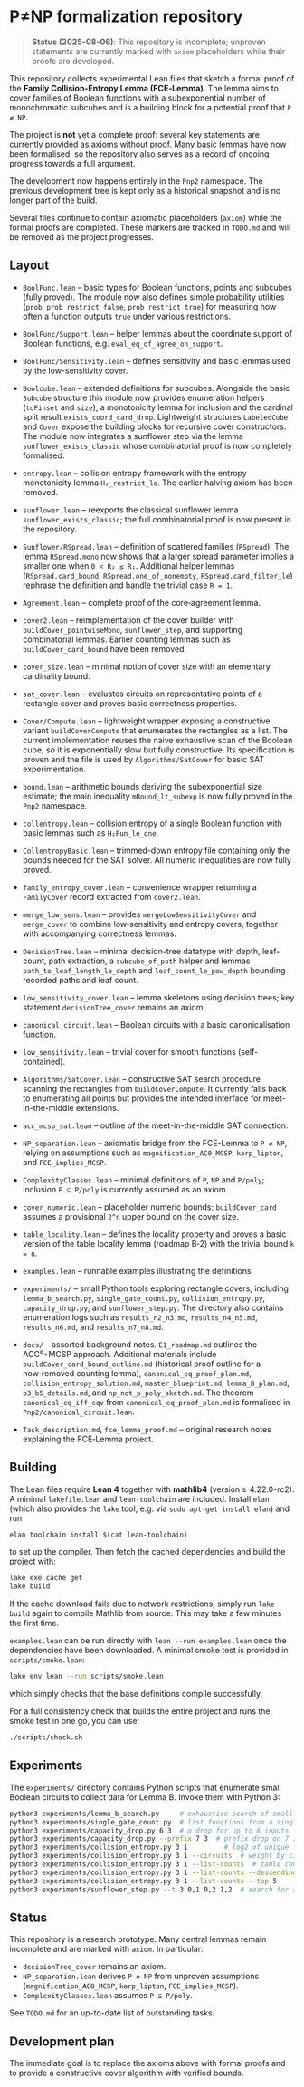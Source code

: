 # P≠NP formalization repository
> **Status (2025-08-06)**: This repository is incomplete; unproven statements are currently marked with `axiom` placeholders while their proofs are developed.


This repository collects experimental Lean files that sketch a formal proof of the **Family Collision‑Entropy Lemma (FCE‑Lemma)**.  The lemma aims to cover families of Boolean functions with a subexponential number of monochromatic subcubes and is a building block for a potential proof that `P ≠ NP`.

The project is **not** yet a complete proof: several key statements are
currently provided as axioms without proof.  Many basic lemmas have now been
formalised, so the repository also serves as a record of ongoing progress
towards a full argument.

The development now happens entirely in the `Pnp2` namespace.  The previous
development tree is kept only as a historical snapshot and is no longer part of
the build.

Several files continue to contain axiomatic placeholders
(`axiom`) while the formal proofs are completed.  These markers are
tracked in `TODO.md` and will be removed as the project progresses.

## Layout

* `BoolFunc.lean` – basic types for Boolean functions, points and subcubes (fully
  proved).  The module now also defines simple probability utilities
  (`prob`, `prob_restrict_false`, `prob_restrict_true`) for measuring how often
  a function outputs `true` under various restrictions.
* `BoolFunc/Support.lean` – helper lemmas about the coordinate support of
  Boolean functions, e.g. `eval_eq_of_agree_on_support`.
* `BoolFunc/Sensitivity.lean` – defines sensitivity and basic lemmas used by the
  low-sensitivity cover.
* `Boolcube.lean` – extended definitions for subcubes.  Alongside the
  basic `Subcube` structure this module now provides enumeration helpers
  (`toFinset` and `size`), a monotonicity lemma for inclusion and the
  cardinal split result `exists_coord_card_drop`.  Lightweight structures
  `LabeledCube` and `Cover` expose the building blocks for recursive
  cover constructors.  The module now integrates a sunflower step via the
  lemma `sunflower_exists_classic` whose combinatorial proof is now
  completely formalised.

* `entropy.lean` – collision entropy framework with the entropy monotonicity lemma `H₂_restrict_le`. The earlier halving axiom has been removed.
* `sunflower.lean` – reexports the classical sunflower lemma
  `sunflower_exists_classic`; the full combinatorial proof is now present
  in the repository.
* `Sunflower/RSpread.lean` – definition of scattered families (`RSpread`).
  The lemma `RSpread.mono` now shows that a larger spread parameter implies
  a smaller one when `0 < R₂ ≤ R₁`.  Additional helper lemmas
  (`RSpread.card_bound`, `RSpread.one_of_nonempty`, `RSpread.card_filter_le`)
  rephrase the definition and handle the trivial case `R = 1`.
* `Agreement.lean` – complete proof of the core‑agreement lemma.
* `cover2.lean` – reimplementation of the cover builder with `buildCover_pointwiseMono`, `sunflower_step`, and supporting combinatorial lemmas. Earlier counting lemmas such as `buildCover_card_bound` have been removed.
* `cover_size.lean` – minimal notion of cover size with an elementary cardinality bound.
* `sat_cover.lean` – evaluates circuits on representative points of a rectangle cover and proves basic correctness properties.
* `Cover/Compute.lean` – lightweight wrapper exposing a constructive
  variant `buildCoverCompute` that enumerates the rectangles as a list.
  The current implementation reuses the naive exhaustive scan of the Boolean
  cube, so it is exponentially slow but fully constructive.  Its specification
  is proven and the file is used by `Algorithms/SatCover` for basic SAT
  experimentation.
* `bound.lean` – arithmetic bounds deriving the subexponential size estimate;
  the main inequality `mBound_lt_subexp` is now fully proved in the
  `Pnp2` namespace.
* `collentropy.lean` – collision entropy of a single Boolean function with
  basic lemmas such as `H₂Fun_le_one`.
* `CollentropyBasic.lean` – trimmed-down entropy file containing only the bounds needed for the SAT solver. All numeric inequalities are now fully proved.
* `family_entropy_cover.lean` – convenience wrapper returning a `FamilyCover`
  record extracted from `cover2.lean`.
* `merge_low_sens.lean` – provides `mergeLowSensitivityCover` and `merge_cover` to combine low‑sensitivity and entropy covers, together with accompanying correctness lemmas.
* `DecisionTree.lean` – minimal decision-tree datatype with depth, leaf-count,
  path extraction, a `subcube_of_path` helper and lemmas
  `path_to_leaf_length_le_depth` and `leaf_count_le_pow_depth`
  bounding recorded paths and leaf count.
* `low_sensitivity_cover.lean` – lemma skeletons using decision trees; key statement `decisionTree_cover` remains an axiom.
* `canonical_circuit.lean` – Boolean circuits with a basic canonicalisation function.
* `low_sensitivity.lean` – trivial cover for smooth functions (self-contained).
* `Algorithms/SatCover.lean` – constructive SAT search procedure scanning the
  rectangles from `buildCoverCompute`.  It currently falls back to enumerating
  all points but provides the intended interface for meet-in-the-middle
  extensions.
* `acc_mcsp_sat.lean` – outline of the meet-in-the-middle SAT connection.
* `NP_separation.lean` – axiomatic bridge from the FCE-Lemma to `P ≠ NP`, relying on assumptions such as `magnification_AC0_MCSP`, `karp_lipton`, and `FCE_implies_MCSP`.
* `ComplexityClasses.lean` – minimal definitions of `P`, `NP` and `P/poly`; inclusion `P ⊆ P/poly` is currently assumed as an axiom.
* `cover_numeric.lean` – placeholder numeric bounds; `buildCover_card` assumes a provisional `2^n` upper bound on the cover size.

* `table_locality.lean` – defines the locality property and proves a
  basic version of the table locality lemma (roadmap B‑2) with the
  trivial bound `k = n`.
* `examples.lean` – runnable examples illustrating the definitions.
* `experiments/` – small Python tools exploring rectangle covers, including `lemma_b_search.py`, `single_gate_count.py`, `collision_entropy.py`, `capacity_drop.py`, and `sunflower_step.py`.
  The directory also contains enumeration logs such as `results_n2_n3.md`, `results_n4_n5.md`, `results_n6.md`, and `results_n7_n8.md`.
* `docs/` – assorted background notes. `E1_roadmap.md` outlines the ACC⁰∘MCSP approach. Additional materials include `buildCover_card_bound_outline.md` (historical proof outline for a now‑removed counting lemma), `canonical_eq_proof_plan.md`, `collision_entropy_solution.md`, `master_blueprint.md`, `lemma_B_plan.md`, `b3_b5_details.md`, and `np_not_p_poly_sketch.md`. The theorem `canonical_eq_iff_eqv` from `canonical_eq_proof_plan.md` is formalised in `Pnp2/canonical_circuit.lean`.
* `Task_description.md`, `fce_lemma_proof.md` – original research notes explaining the FCE‑Lemma project.

## Building

The Lean files require **Lean 4** together with **mathlib4** (version ≥ 4.22.0-rc2).
A minimal `lakefile.lean` and `lean-toolchain` are included.  Install `elan` (which also provides the `lake` tool, e.g. via `sudo apt-get install elan`) and run

```bash
elan toolchain install $(cat lean-toolchain)
```

to set up the compiler.  Then fetch the cached dependencies and build the
project with:

```bash
lake exe cache get
lake build
```

If the cache download fails due to network restrictions, simply run
`lake build` again to compile Mathlib from source. This may take a
few minutes the first time.

`examples.lean` can be run directly with `lean --run examples.lean` once the
dependencies have been downloaded.  A minimal smoke test is provided in
`scripts/smoke.lean`:

```bash
lake env lean --run scripts/smoke.lean
```
which simply checks that the base definitions compile successfully.

For a full consistency check that builds the entire project and runs the smoke
test in one go, you can use:

```bash
./scripts/check.sh
```

## Experiments

The `experiments/` directory contains Python scripts that enumerate small
Boolean circuits to collect data for Lemma B.  Invoke them with Python 3:

```bash
python3 experiments/lemma_b_search.py     # exhaustive search of small circuits
python3 experiments/single_gate_count.py  # list functions from a single gate
python3 experiments/capacity_drop.py 6 3  # α drop for up to 6 inputs
python3 experiments/capacity_drop.py --prefix 7 3  # prefix drop on 7 inputs
python3 experiments/collision_entropy.py 3 1         # log2 of unique functions
python3 experiments/collision_entropy.py 3 1 --circuits  # weight by circuit count
python3 experiments/collision_entropy.py 3 1 --list-counts  # table counts
python3 experiments/collision_entropy.py 3 1 --list-counts --descending
python3 experiments/collision_entropy.py 3 1 --list-counts --top 5
python3 experiments/sunflower_step.py --t 3 0,1 0,2 1,2  # search for a small sunflower
```

## Status

This repository is a research prototype. Many central lemmas remain incomplete and are marked with `axiom`. In particular:
* `decisionTree_cover` remains an axiom.
* `NP_separation.lean` derives `P ≠ NP` from unproven assumptions (`magnification_AC0_MCSP`, `karp_lipton`, `FCE_implies_MCSP`).
* `ComplexityClasses.lean` assumes `P ⊆ P/poly`.

See `TODO.md` for an up-to-date list of outstanding tasks.

## Development plan

The immediate goal is to replace the axioms above with formal proofs and to provide a constructive cover algorithm with verified bounds.
